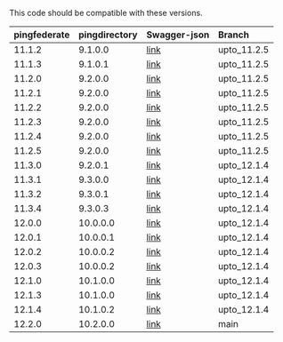 This code should be compatible with these versions.   

| pingfederate | pingdirectory  | Swagger-json | Branch       |    
| :----------- | :------------- | :----------- | :------------|   
| 11.1.2       | 9.1.0.0        | [link](11.1.2/swagger.json)   | upto_11.2.5  |  
| 11.1.3       | 9.1.0.1        | [link](11.1.3/swagger.json)   | upto_11.2.5  |   
| 11.2.0       | 9.2.0.0        | [link](11.2.0/swagger.json)   | upto_11.2.5  |   
| 11.2.1       | 9.2.0.0        | [link](11.2.1/swagger.json)   | upto_11.2.5  | 
| 11.2.2       | 9.2.0.0        | [link](11.2.2/swagger.json)   | upto_11.2.5  |   
| 11.2.3       | 9.2.0.0        | [link](11.2.3/swagger.json)   | upto_11.2.5  |  
| 11.2.4       | 9.2.0.0        | [link](11.2.4/swagger.json)   | upto_11.2.5  |  
| 11.2.5       | 9.2.0.0        | [link](11.2.5/swagger.json)   | upto_11.2.5  |   
| 11.3.0       | 9.2.0.1        | [link](11.3.0/swagger.json)   | upto_12.1.4  |  
| 11.3.1       | 9.3.0.0        | [link](11.3.1/swagger.json)   | upto_12.1.4  |   
| 11.3.2       | 9.3.0.1        | [link](11.3.2/swagger.json)   | upto_12.1.4  | 
| 11.3.4       | 9.3.0.3        | [link](11.3.4/swagger.json)   | upto_12.1.4  |   
| 12.0.0       | 10.0.0.0       | [link](12.0.0/swagger.json)   | upto_12.1.4  | 
| 12.0.1       | 10.0.0.1       | [link](12.0.1/swagger.json)   | upto_12.1.4  | 
| 12.0.2       | 10.0.0.2       | [link](12.0.2/swagger.json)   | upto_12.1.4  | 
| 12.0.3       | 10.0.0.2       | [link](12.0.3/swagger.json)   | upto_12.1.4  | 
| 12.1.0       | 10.1.0.0       | [link](12.1.0/swagger.json)   | upto_12.1.4  | 
| 12.1.3       | 10.1.0.0       | [link](12.1.3/swagger.json)   | upto_12.1.4  | 
| 12.1.4       | 10.1.0.2       | [link](12.1.4/swagger.json)   | upto_12.1.4  | 
| 12.2.0       | 10.2.0.0       | [link](12.2.0/swagger.json)   | main         | 






